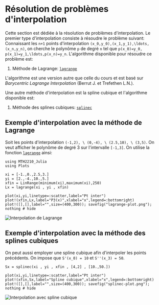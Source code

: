 # Résolution de problèmes d'interpolation

Cette section est dédiée à la résolution de problèmes d'interpolation. Le
premier type d'interpolation consiste à résoudre le problème suivant:
Connaissant les ``n+1`` points d'interpolation ``(x_0,y_0),(x_1,y_1),\ldots,
(x_n,y_n)``, on cherche le polynôme ``p`` de degré ``n`` tel que ``p(x_0)=y_0,
p(x_1)=y_1,\ldots,p(x_n)=y_n``. L'algorithme disponible pour résoudre ce
problème est:
1. Méthode de Lagrange: [`lagrange`](@ref)

L'algorithme est une version autre que celle du cours et est basé sur
*Barycentric Lagrange Interpolation* (Berrut J. et Trefethen L.N.).

Une autre méthode d'interpolation est la spline cubique et l'algorithme
disponible est:
1. Méthode des splines cubiques: [`splinec`](@ref)

## Exemple d'interpolation avec la méthode de Lagrange

Soit les points d'interpolation ``(-1,2), \ (0,-4), \ (2.5,10), \ (3,5)``. On
veut afficher le polynôme de degré 3 sur l'intervalle ``[-1,3]``. On utilise
la fonction [`lagrange`](@ref) ainsi:

```@example 1
using MTH2210_Julia
using Plots

xi = [-1.,0.,2.5,3.]
yi = [2.,-4.,10.,5.]
xfin = LinRange(minimum(xi),maximum(xi),250)
Lx = lagrange(xi , yi , xfin)

plot(xi,yi,linetype=:scatter,label="Pt inter")
plot!(xfin,Lx,label="P3(x)",xlabel="x",legend=:bottomright)
plot!([],[],label="",size=(400,300)); savefig("lagrange-plot.png"); nothing # hide
```

![Interpolation de Lagrange](lagrange-plot.png)


## Exemple d'interpolation avec la méthode des splines cubiques

On peut aussi employer une spline cubique afin d'interpoler les points
précédents. On impose que ``S'(x_0) = 10`` et ``S''(x_3) = 50``.

```@example 1
Sx = splinec(xi , yi , xfin , [4,2] , [10.,50.])

plot(xi,yi,linetype=:scatter,label="Pt inter")
plot!(xfin,Sx,label="Spline cubique",xlabel="x",legend=:bottomright)
plot!([],[],label="",size=(400,300)); savefig("splinec-plot.png"); nothing # hide
```

![Interpolation avec spline cubique](splinec-plot.png)
